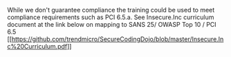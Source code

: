 While we don't guarantee compliance the training could be used to meet compliance requirements such as PCI 6.5.a. See Insecure.Inc curriculum document at the link below on mapping to SANS 25/ OWASP Top 10 / PCI 6.5
[[https://github.com/trendmicro/SecureCodingDojo/blob/master/Insecure.Inc%20Curriculum.pdf]]
